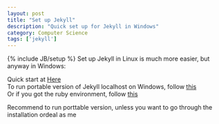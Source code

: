 ```yaml
---
layout: post
title: "Set up Jekyll"
description: "Quick set up for Jekyll in Windows"
category: Computer Science
tags: ['jekyll']
---
```

{% include JB/setup %}
Set up Jekyll in Linux is much more easier, but anyway in Windows:  

Quick start at [Here](http://jekyllbootstrap.com/usage/jekyll-quick-start.html)  
To run portable version of Jekyll localhost on Windows, follow [this](http://www.madhur.co.in/blog/2013/07/20/buildportablejekyll.html)  
Or if you got the ruby environment, follow [this](http://www.madhur.co.in/blog/2011/09/01/runningjekyllwindows.html)  

Recommend to run porttable version, unless you want to go through the installation ordeal as me  